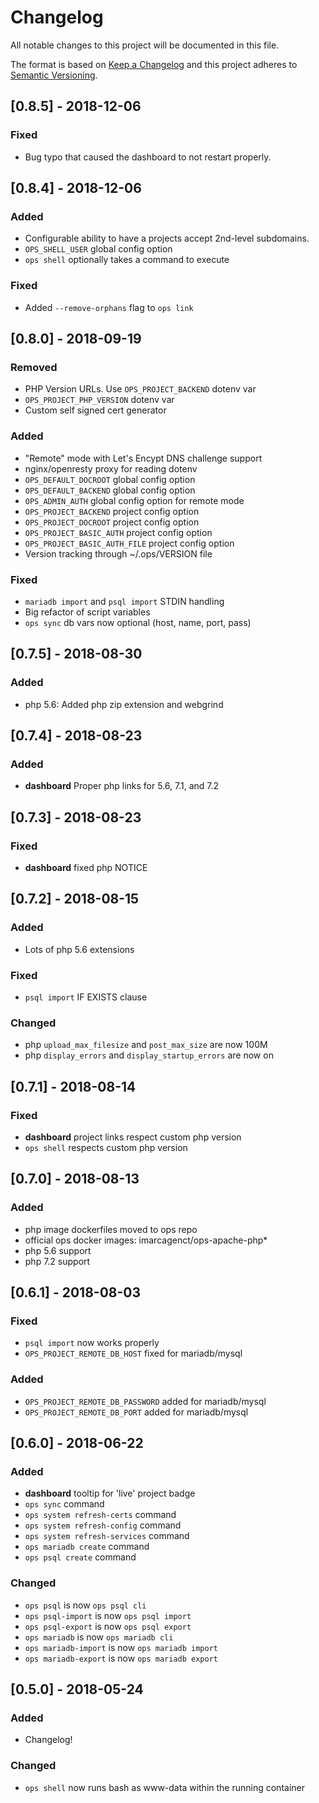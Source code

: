 # Changelog

All notable changes to this project will be documented in this file.

The format is based on [Keep a Changelog](https://keepachangelog.com/en/1.0.0/)
and this project adheres to [Semantic Versioning](https://semver.org/spec/v2.0.0.html).

## [0.8.5] - 2018-12-06

### Fixed
- Bug typo that caused the dashboard to not restart properly.

## [0.8.4] - 2018-12-06

### Added
- Configurable ability to have a projects accept 2nd-level subdomains.
- `OPS_SHELL_USER` global config option
- `ops shell` optionally takes a command to execute

### Fixed
- Added `--remove-orphans` flag to `ops link`

## [0.8.0] - 2018-09-19

### Removed
- PHP Version URLs. Use `OPS_PROJECT_BACKEND` dotenv var
- `OPS_PROJECT_PHP_VERSION` dotenv var
- Custom self signed cert generator

### Added
- "Remote" mode with Let's Encypt DNS challenge support
- nginx/openresty proxy for reading dotenv
- `OPS_DEFAULT_DOCROOT` global config option
- `OPS_DEFAULT_BACKEND` global config option
- `OPS_ADMIN_AUTH` global config option for remote mode
- `OPS_PROJECT_BACKEND` project config option
- `OPS_PROJECT_DOCROOT` project config option
- `OPS_PROJECT_BASIC_AUTH` project config option
- `OPS_PROJECT_BASIC_AUTH_FILE` project config option
- Version tracking through ~/.ops/VERSION file

### Fixed
- `mariadb import` and `psql import` STDIN handling
- Big refactor of script variables
- `ops sync` db vars now optional (host, name, port, pass)

## [0.7.5] - 2018-08-30

### Added
- php 5.6: Added php zip extension and webgrind

## [0.7.4] - 2018-08-23

### Added
- **dashboard** Proper php links for 5.6, 7.1, and 7.2

## [0.7.3] - 2018-08-23

### Fixed
- **dashboard** fixed php NOTICE

## [0.7.2] - 2018-08-15

### Added
- Lots of php 5.6 extensions

### Fixed
- `psql import` IF EXISTS clause

### Changed
- php `upload_max_filesize` and `post_max_size` are now 100M
- php `display_errors` and `display_startup_errors` are now on

## [0.7.1] - 2018-08-14

### Fixed
- **dashboard** project links respect custom php version
- `ops shell` respects custom php version

## [0.7.0] - 2018-08-13

### Added
- php image dockerfiles moved to ops repo
- official ops docker images: imarcagenct/ops-apache-php*
- php 5.6 support
- php 7.2 support

## [0.6.1] - 2018-08-03

### Fixed
- `psql import` now works properly
- `OPS_PROJECT_REMOTE_DB_HOST` fixed for mariadb/mysql

### Added
- `OPS_PROJECT_REMOTE_DB_PASSWORD` added for mariadb/mysql
- `OPS_PROJECT_REMOTE_DB_PORT` added for mariadb/mysql

## [0.6.0] - 2018-06-22

### Added
- **dashboard** tooltip for 'live' project badge
- `ops sync` command
- `ops system refresh-certs` command
- `ops system refresh-config` command
- `ops system refresh-services` command
- `ops mariadb create` command
- `ops psql create` command

### Changed
- `ops psql` is now `ops psql cli`
- `ops psql-import` is now `ops psql import`
- `ops psql-export` is now `ops psql export`
- `ops mariadb` is now `ops mariadb cli`
- `ops mariadb-import` is now `ops mariadb import`
- `ops mariadb-export` is now `ops mariadb export`

## [0.5.0] - 2018-05-24

### Added
- Changelog!

### Changed
- `ops shell` now runs bash as www-data within the running container
